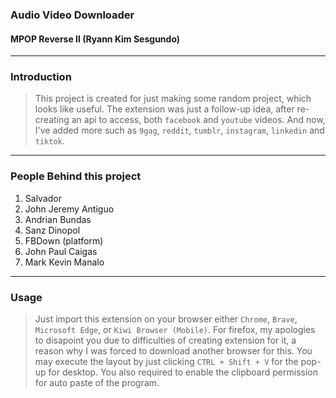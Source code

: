 ### Audio Video Downloader
#### MPOP Reverse II (Ryann Kim Sesgundo)

---
### Introduction
> This project is created for just making some random project, which looks like useful. The extension was just a follow-up idea, after re-creating an api to access, both `facebook` and `youtube` videos. And now, I've added more such as `9gag`, `reddit`, `tumblr`, `instagram`, `linkedin` and `tiktok`.

---
### People Behind this project
1. Salvador
2. John Jeremy Antiguo
3. Andrian Bundas
4. Sanz Dinopol
5. FBDown (platform)
6. John Paul Caigas
7. Mark Kevin Manalo

---
### Usage
> Just import this extension on your browser either `Chrome`, `Brave`, `Microsoft Edge`, or `Kiwi Browser (Mobile)`. For firefox, my apologies to disapoint you due to difficulties of creating extension for it, a reason why I was forced to download another browser for this. You may execute the layout by just clicking `CTRL + Shift + V` for the pop-up for desktop.
You also required to enable the clipboard permission for auto paste of the program.
